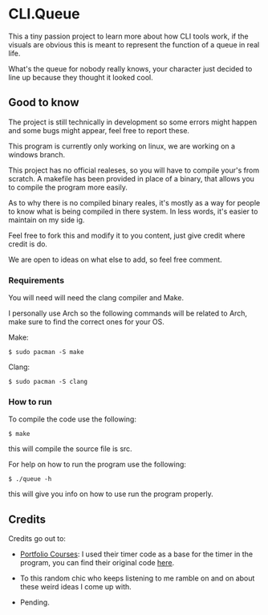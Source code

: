 # CLI.Queue

This a tiny passion project to learn more about how CLI tools work,
if the visuals are obvious this is meant to represent the function of a queue in real life.

What's the queue for nobody really knows, your character just decided to line up because they thought it looked cool.

## Good to know

The project is still technically in development so some errors might happen and some bugs might appear,
feel free to report these.

This program is currently only working on linux, we are working on a windows branch.

This project has no official realeses, so you will have to compile your's from scratch.
A makefile has been provided in place of a binary, that allows you to compile the program more easily.

As to why there is no compiled binary reales, it's mostly as a way for people to know what is being compiled in there system.
In less words, it's easier to maintain on my side ig.

Feel free to fork this and modify it to you content, just give credit where credit is do.

We are open to ideas on what else to add, so feel free comment.

### Requirements

You will need will need the clang compiler and Make.

I personally use Arch so the following commands will be related to Arch, make sure to find the correct ones for your OS.

Make: 

```
$ sudo pacman -S make
```

Clang:
```
$ sudo pacman -S clang
```

### How to run

To compile the code use the following:

```
$ make
```

this will compile the source file is src.

For help on how to run the program use the following:

```
$ ./queue -h
```

this will give you info on how to use run the program properly.

## Credits

Credits go out to:

* [Portfolio Courses](https://github.com/portfoliocourses): I used their timer code as a base for the timer in the program, you can find their
original code [here](https://github.com/portfoliocourses/c-example-code/blob/main/countdown_timer.c).

* To this random chic who keeps listening to me ramble on and on about these weird ideas I come up with.

* Pending.

